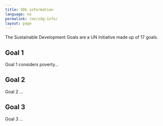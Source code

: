 ```yaml
---
title: SDG information
language: ne
permalink: /ne/sdg-info/
layout: page
---
```


The Sustainable Development Goals are a UN initiative made up of 17 goals.

## Goal 1
Goal 1 considers poverty... 

## Goal 2
Goal 2 ...

## Goal 3
Goal 3 ...
